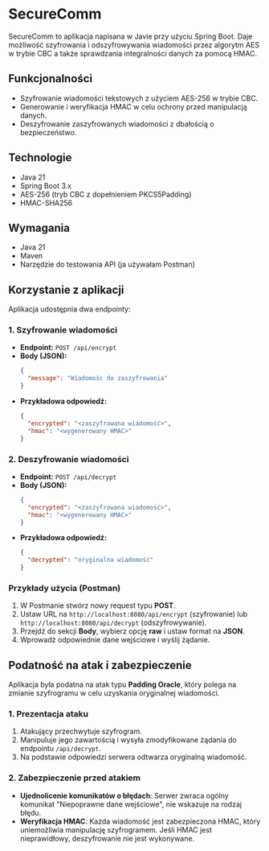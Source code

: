 # SecureComm

SecureComm to aplikacja napisana w Javie przy użyciu Spring Boot. Daj͏e moż͏liwość szyfrowania i odszyfro͏wywania wiadomoś͏ci przez algoryt͏m AES w trybie CBC a także sprawdzania integralności ͏danych za pomocą͏ HMAC.

## Funkcjonalności
- Szyfrowanie wiadomości tekstowych z użyciem AES-256 w trybie CBC.
- Generowanie i weryfikacja HMAC w celu ochrony przed manipulacją danych.
- Deszyfrowanie zaszyfrowanych wiadomości z dbałością o b͏ezpieczeństwo.

## Technologie
- Java 21
- Spring Boot 3.x
- AES-256 (tryb CBC z dopełnieniem PKCS5Padding)
- HMAC-SHA256

## Wymagania
- Java 21
- Maven
- Narzędzie do testowania API (ja używałam Postman)

## Korzystanie z aplikacji
Aplikacja udostępnia dwa endpointy:

### 1. Szyfrowanie wiadomości
- **Endpoint:** `POST /api/encrypt`
- **Body (JSON):**
  ```json
  {
    "message": "Wiadomośc do zaszyfrowania"
  }
  ```
- **Przykładowa odpowiedź:**
  ```json
  {
    "encrypted": "<zaszyfrowana wiadomość>",
    "hmac": "<wygenerowany HMAC>"
  }
  ```

### 2. Deszyfrowanie wiadomości
- **Endpoint:** `POST /api/decrypt`
- **Body (JSON):**
  ```json
  {
    "encrypted": "<zaszyfrowana wiadomość>",
    "hmac": "<wygenerowany HMAC>"
  }
  ```
- **Przykładowa odpowiedź:**
  ```json
  {
    "decrypted": "oryginalna wiadomość"
  }
  ```

### Przykłady użycia (Postman)
1. W Postmanie stwórz nowy request typu **POST**.
2. Ustaw URL na `http://localhost:8080/api/encrypt` (szyfrowanie) lub `http://localhost:8080/api/decrypt` (odszyfrowywanie).
3. Przejdź do sekcji **Body**, wybierz opcję **raw** i ustaw format na **JSON**.
4. Wprowadź odpowiednie dane wejściowe i wyślij żądanie.

## Podatność na atak i zabezpieczenie
Aplikacja była podatna na atak typu **Padding Oracle**, który polega na zmianie szyfrogramu w celu uz͏yskania orygi͏nal͏nej wiadomości.

### 1. Prezentacja ataku
1. Atakujący przechwytuje szyfrogram.
2. Manipuluje jego zawartością i wysyła zmodyfikowane żądania do endpointu `/api/decrypt`.
3. Na podstawie odpowiedzi serwera odtwarza oryginalną wiadomość.

### 2. Zabezpieczenie przed atakiem
- **Ujednolicenie komunikatów o błędach**: Serwer zwraca ogólny komunikat "Niepoprawne dane wejściowe", nie wskazuje na rodzaj błędu.
- **Weryfikacja HMAC**: Każda wiadomość jest zabezpieczona HMAC, który uniemożliwia manipulację szyfrogramem. Jeśli HMAC jest nieprawidłowy, deszyfrowanie nie jest wykonywane.
